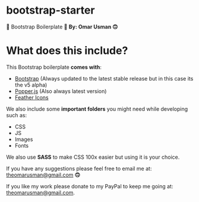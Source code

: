 
# bootstrap-starter
🚀 Bootstrap Boilerplate 🚀
**By: Omar Usman 🙃**

# What does this include?

  This Bootstrap boilerplate **comes with**:
	  
 - [Bootstrap](https://github.com/twbs/bootstrap) (Always updated to the latest stable release but in this case its the v5 alpha)
 - [Popper.js](https://github.com/popperjs/popper-core) (Also always latest version)
 - [Feather Icons](https://github.com/feathericons/feather)

We also include some **important folders** you might need while developing such as:

 - CSS
 - JS
 - Images
 - Fonts

We also use **SASS** to make CSS 100x easier but using it is your choice.

If you have any suggestions please feel free to email me at: theomarusman@gmail.com **🙃**

If you like my work please donate to my PayPal to keep me going at: theomarusman@gmail.com.

  
